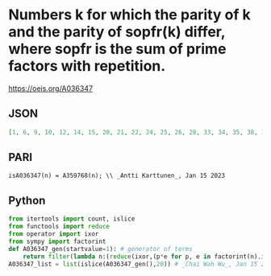 # Numbers k for which the parity of k and the parity of sopfr\(k\) differ, where sopfr is the sum of prime factors with repetition\.
https://oeis.org/A036347
## JSON
```JSON
[1, 6, 9, 10, 12, 14, 15, 20, 21, 22, 24, 25, 26, 28, 33, 34, 35, 38, 39, 40, 44, 46, 48, 49, 51, 52, 54, 55, 56, 57, 58, 62, 65, 68, 69, 74, 76, 77, 80, 81, 82, 85, 86, 87, 88, 90, 91, 92, 93, 94, 95, 96, 104, 106, 108, 111, 112, 115, 116, 118, 119, 121, 122, 123, 124, 126, 129, 133, 134, 135, 136]
```
## PARI
```PARI
isA036347(n) = A359768(n); \\ _Antti Karttunen_, Jan 15 2023
```
## Python
```Python
from itertools import count, islice
from functools import reduce
from operator import ixor
from sympy import factorint
def A036347_gen(startvalue=1): # generator of terms
    return filter(lambda n:(reduce(ixor,(p*e for p, e in factorint(n).items()),0)^n)&1, count(max(startvalue,1)))
A036347_list = list(islice(A036347_gen(),20)) # _Chai Wah Wu_, Jan 15 2023
```
